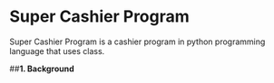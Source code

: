 # Super Cashier Program
Super Cashier Program is a cashier program in python programming language that uses class.

##**1. Background**

